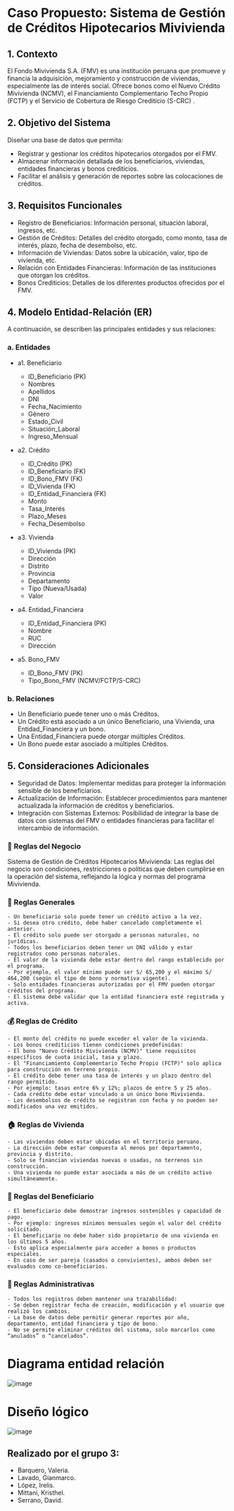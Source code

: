 # Caso Propuesto: Sistema de Gestión de Créditos Hipotecarios Mivivienda

## 1. Contexto
El Fondo Mivivienda S.A. (FMV) es una institución peruana que promueve y financia la adquisición, mejoramiento y construcción de viviendas, especialmente las de interés social. Ofrece bonos como el Nuevo Crédito Mivivienda (NCMV), el Financiamiento Complementario Techo Propio (FCTP) y el Servicio de Cobertura de Riesgo Crediticio (S-CRC) .

## 2. Objetivo del Sistema
  Diseñar una base de datos que permita:
  - Registrar y gestionar los créditos hipotecarios otorgados por el FMV.
  - Almacenar información detallada de los beneficiarios, viviendas, entidades financieras y bonos crediticios.
  - Facilitar el análisis y generación de reportes sobre las colocaciones de créditos.

## 3. Requisitos Funcionales
  - Registro de Beneficiarios: Información personal, situación laboral, ingresos, etc.
  - Gestión de Créditos: Detalles del crédito otorgado, como monto, tasa de interés, plazo, fecha de desembolso, etc.
  - Información de Viviendas: Datos sobre la ubicación, valor, tipo de vivienda, etc.
  - Relación con Entidades Financieras: Información de las instituciones que otorgan los créditos.
  - Bonos Crediticios: Detalles de los diferentes productos ofrecidos por el FMV.

## 4. Modelo Entidad-Relación (ER)
   A continuación, se describen las principales entidades y sus relaciones:

### a. Entidades
* a1. Beneficiario
  - ID_Beneficiario (PK)
  - Nombres
  - Apellidos
  - DNI
  - Fecha_Nacimiento
  - Género
  - Estado_Civil
  - Situación_Laboral
  - Ingreso_Mensual

* a2.  Crédito
  - ID_Crédito (PK)
  - ID_Beneficiario (FK)
  - ID_Bono_FMV (FK)
  - ID_Vivienda (FK)
  - ID_Entidad_Financiera (FK)
  - Monto
  - Tasa_Interés
  - Plazo_Meses
  - Fecha_Desembolso

* a3. Vivienda
  - ID_Vivienda (PK)
  - Dirección
  - Distrito
  - Provincia 
  - Departamento
  - Tipo (Nueva/Usada)
  - Valor 

* a4.  Entidad_Financiera
  - ID_Entidad_Financiera (PK)
  - Nombre
  - RUC
  - Dirección
  
* a5.  Bono_FMV
  - ID_Bono_FMV (PK)
  - Tipo_Bono_FMV (NCMV/FCTP/S-CRC) 


### b. Relaciones
- Un Beneficiario puede tener uno o más Créditos.
- Un Crédito está asociado a un único Beneficiario, una Vivienda, una Entidad_Financiera y un bono.
- Una Entidad_Financiera puede otorgar múltiples Créditos.
- Un Bono puede estar asociado a múltiples Créditos.

## 5. Consideraciones Adicionales
- Seguridad de Datos: Implementar medidas para proteger la información sensible de los beneficiarios.
- Actualización de Información: Establecer procedimientos para mantener actualizada la información de créditos y beneficiarios.
- Integración con Sistemas Externos: Posibilidad de integrar la base de datos con sistemas del FMV o entidades financieras para facilitar el intercambio de información.

### 📜 Reglas del Negocio 
Sistema de Gestión de Créditos Hipotecarios Mivivienda: 
Las reglas del negocio son condiciones, restricciones o políticas que deben cumplirse en la operación del sistema, reflejando la lógica y normas del programa Mivivienda.

### 🧾 Reglas Generales
    - Un beneficiario solo puede tener un crédito activo a la vez.
    - Si desea otro crédito, debe haber cancelado completamente el anterior.
    - El crédito solo puede ser otorgado a personas naturales, no jurídicas.
    - Todos los beneficiarios deben tener un DNI válido y estar registrados como personas naturales.
    - El valor de la vivienda debe estar dentro del rango establecido por el programa.
    - Por ejemplo, el valor mínimo puede ser S/ 65,200 y el máximo S/ 464,200 (según el tipo de bono y normativa vigente).
    - Solo entidades financieras autorizadas por el FMV pueden otorgar créditos del programa.
    - El sistema debe validar que la entidad financiera esté registrada y activa.

### 💰 Reglas de Crédito
    - El monto del crédito no puede exceder el valor de la vivienda.
    - Los bonos crediticios tienen condiciones predefinidas:
    - El bono "Nuevo Crédito Mivivienda (NCMV)" tiene requisitos específicos de cuota inicial, tasa y plazo.
    - El "Financiamiento Complementario Techo Propio (FCTP)" solo aplica para construcción en terreno propio.
    - El crédito debe tener una tasa de interés y un plazo dentro del rango permitido.
    - Por ejemplo: tasas entre 6% y 12%; plazos de entre 5 y 25 años.
    - Cada crédito debe estar vinculado a un único bono Mivivienda.
    - Los desembolsos de crédito se registran con fecha y no pueden ser modificados una vez emitidos.

### 🏠 Reglas de Vivienda
    - Las viviendas deben estar ubicadas en el territorio peruano.
    - La dirección debe estar compuesta al menos por departamento, provincia y distrito.
    - Solo se financian viviendas nuevas o usadas, no terrenos sin construcción.
    - Una vivienda no puede estar asociada a más de un crédito activo simultáneamente.

### 👤 Reglas del Beneficiario
    - El beneficiario debe demostrar ingresos sostenibles y capacidad de pago.
    - Por ejemplo: ingresos mínimos mensuales según el valor del crédito solicitado.
    - El beneficiario no debe haber sido propietario de una vivienda en los últimos 5 años.
    - Esto aplica especialmente para acceder a bonos o productos especiales.
    - En caso de ser pareja (casados o convivientes), ambos deben ser evaluados como co-beneficiarios.

### 📑 Reglas Administrativas
    - Todos los registros deben mantener una trazabilidad:
    - Se deben registrar fecha de creación, modificación y el usuario que realizó los cambios.
    - La base de datos debe permitir generar reportes por año, departamento, entidad financiera y tipo de bono.
    - No se permite eliminar créditos del sistema, solo marcarlos como “anulados” o “cancelados”.

# Diagrama entidad relación

![image](https://github.com/user-attachments/assets/660e55e2-0e1c-4e08-a303-6fb0c0ea3cb0)

# Diseño lógico
![image](https://github.com/user-attachments/assets/751b7595-0f30-4dd1-a88f-234d3a54a599)


## Realizado por el grupo 3:
 - Barquero, Valeria.
 - Lavado, Gianmarco.
 - López, Irelis.
 - Mittani, Kristhel.
 - Serrano, David.
